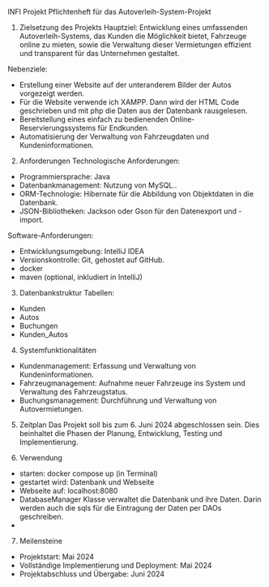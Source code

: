 
INFI Projekt
Pflichtenheft für das Autoverleih-System-Projekt

1. Zielsetzung des Projekts
Hauptziel:
Entwicklung eines umfassenden Autoverleih-Systems, das Kunden die Möglichkeit bietet, Fahrzeuge online zu mieten, sowie die Verwaltung dieser Vermietungen effizient und transparent für das Unternehmen gestaltet.

Nebenziele:
- Erstellung einer Website auf der unteranderem Bilder der Autos vorgezeigt werden.
- Für die Website verwende ich XAMPP. Dann wird der HTML Code geschrieben und mit php die Daten aus der Datenbank rausgelesen. 
- Bereitstellung eines einfach zu bedienenden Online-Reservierungssystems für Endkunden.
- Automatisierung der Verwaltung von Fahrzeugdaten und Kundeninformationen.

2. Anforderungen
Technologische Anforderungen:
- Programmiersprache: Java
- Datenbankmanagement: Nutzung von MySQL..
- ORM-Technologie: Hibernate für die Abbildung von Objektdaten in die Datenbank.
- JSON-Bibliotheken: Jackson oder Gson für den Datenexport und -import.

Software-Anforderungen:
- Entwicklungsumgebung: IntelliJ IDEA
- Versionskontrolle: Git, gehostet auf GitHub.
- docker
- maven (optional, inkludiert in IntelliJ)

3. Datenbankstruktur
Tabellen:
- Kunden 
- Autos 
- Buchungen
- Kunden_Autos 

4. Systemfunktionalitäten
- Kundenmanagement: Erfassung und Verwaltung von Kundeninformationen.
- Fahrzeugmanagement: Aufnahme neuer Fahrzeuge ins System und Verwaltung des Fahrzeugstatus.
- Buchungsmanagement: Durchführung und Verwaltung von Autovermietungen.

5. Zeitplan
Das Projekt soll bis zum 6. Juni 2024 abgeschlossen sein. Dies beinhaltet die Phasen der Planung, Entwicklung, Testing und Implementierung.

6. Verwendung
- starten: docker compose up (in Terminal)
- gestartet wird: Datenbank und Webseite
- Webseite auf: localhost:8080
- DatabaseManager Klasse verwaltet die Datenbank und ihre Daten. Darin werden auch die sqls für die Eintragung der Daten per DAOs geschreiben. 
- 

7. Meilensteine
- Projektstart: Mai 2024
- Vollständige Implementierung und Deployment: Mai 2024
- Projektabschluss und Übergabe: Juni 2024
